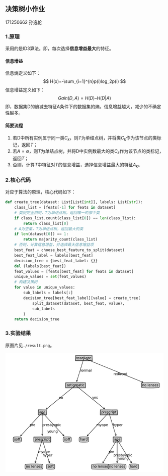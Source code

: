 ## 决策树小作业

171250662 孙逸伦

### 1.原理

采用的是ID3算法。即，每次选择**信息增益最大**的特征。

#### 信息增益

信息熵定义如下：
$$
H(x)=-\sum_{i=1}^{n}p(i)log_2p(i)
$$
信息增益定义如下：
$$
Gain(D,A) = H(D) – H(D|A)
$$
即，数据集D的熵减去特征A条件下的数据集的熵。信息增益越大，减少的不确定性越多。

#### 简要流程

1. 若D中所有实例属于同一类$C_k$，则$T$为单结点树，并将类$C_k$作为该节点的类标记，返回$T$；
2. 若$A=\emptyset$，则$T$为单结点树，并将D中实例数最大的类$C_k$作为该节点的类标记，返回$T$；
3. 否则，计算$T$中特征对$T$的信息增益，选择信息增益最大的特征$A_k$。

### 2.核心代码

对应于算法的原理，核心代码如下：

```python
def create_tree(dataset: List[List[int]], labels: List[str]):
    class_list = [feats[-1] for feats in dataset]
    # 类别完全相同，T为单结点树，返回唯一的那个类
    if class_list.count(class_list[0]) == len(class_list):
        return class_list[0]
    # A为空集，T为单结点树，返回最大的类
    if len(dataset[0]) == 1:
        return majority_count(class_list)
    # 否则，计算信息增益，并选择最大信息增益项
    best_feat = choose_best_feature_to_split(dataset)
    best_feat_label = labels[best_feat]
    decision_tree = {best_feat_label: {}}
    del (labels[best_feat])
    feat_values = [feats[best_feat] for feats in dataset]
    unique_values = set(feat_values)
    # 构建决策树
    for value in unique_values:
        sub_labels = labels[:]
        decision_tree[best_feat_label][value] = create_tree(
            split_dataset(dataset, best_feat, value),
            sub_labels
        )
    return decision_tree
```

### 3.实验结果

原图片见`./result.png`。

![](./result.png)